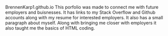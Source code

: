 BrennenKarp1.github.io
This porfolio was made to connect me with future employers and buisnesses. It has links to my Stack Overflow and Github accounts along with my resume for interested employers. It also has a small paragraph about myself. Along with bringing me closer with employers it also taught me the basics of HTML coding. 